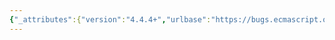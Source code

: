 ```yaml
---
{"_attributes":{"version":"4.4.4+","urlbase":"https://bugs.ecmascript.org/","maintainer":"dherman@mozilla.com"},"bug":{"bug_id":3742,"creation_ts":"2015-02-04 09:45:00 -0800","short_desc":"various typos","delta_ts":"2015-02-12 12:17:37 -0800","product":"Draft for 6th Edition","component":"editorial issue","version":"Rev 32: February 2, 2015 Draft","rep_platform":"All","op_sys":"All","bug_status":"RESOLVED","resolution":"FIXED","priority":"Normal","bug_severity":"normal","everconfirmed":true,"reporter":{"uid":"claude.pache","name":"Claude Pache"},"assigned_to":{"uid":"allen","name":"Allen Wirfs-Brock"},"long_desc":[{"commentid":12095,"comment_count":0,"who":{"uid":"claude.pache","name":"Claude Pache"},"bug_when":"2015-02-04 09:45:53 -0800","thetext":"8.6.1: identifiy → identify\n\n9.2.4, step 11.d: GenerfatorBody → GeneratorBody\n\n9.3.1, NOTE 1: accessable → accessible\n\n14.1.2, 15.1.1, and 15.2.1.1: \n        ContainsUndefinedContineTarget → ContainsUndefinedContinueTarget \n        (missing \"u\" in \"Continue\") (3x)\n\n14.2.17 NOTE: Envionment → Environment (missing \"r\")\n\n15.2.1.15, Table 37: Enironment → Environment (missing \"v\")\n\n15.2.1.16 step 11, 15.2.1.19 step 6.c, and 22.1.3.24:\n    implemention-defined → implementation-defined (3x)\n\n18.2.1.2 steps 6.a.i.2 and 6.b.ii.3: delaration → declaration (missing \"c\") (2x)\n\n19.2.3.5: GeneratorExpession → GeneratorExpression (missing \"r\" in \"Expression\")\n\n21.2.5.11 step 10: Ese → Else\n\n22.1.3.24: condtions → conditions (missing first \"i\")\n\n25.4.4.1: resoves → resolves (missing \"l\")\n\nA.1, two lines before A.2: LineTerminatorSequencei → LineTerminatorSequence"},{"commentid":12099,"comment_count":1,"who":{"uid":"allen","name":"Allen Wirfs-Brock"},"bug_when":"2015-02-04 10:42:31 -0800","thetext":"fixed in rev33 editor's draft"},{"commentid":12419,"comment_count":2,"who":{"uid":"allen","name":"Allen Wirfs-Brock"},"bug_when":"2015-02-12 12:17:37 -0800","thetext":"fixed in rev33"}]}}
---
```


